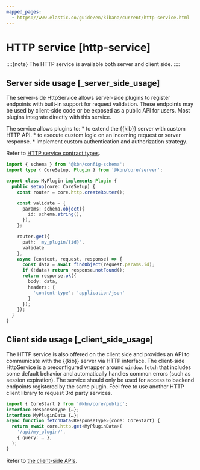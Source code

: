 ```yaml
---
mapped_pages:
  - https://www.elastic.co/guide/en/kibana/current/http-service.html
---
```


# HTTP service [http-service]

::::{note}
The HTTP service is available both server and client side.
::::


## Server side usage [_server_side_usage]

The server-side HttpService allows server-side plugins to register endpoints with built-in support for request validation. These endpoints may be used by client-side code or be exposed as a public API for users. Most plugins integrate directly with this service.

The service allows plugins to: * to extend the {{kib}} server with custom HTTP API. * to execute custom logic on an incoming request or server response. * implement custom authentication and authorization strategy.

Refer to [HTTP service contract types](https://github.com/elastic/kibana//blob/8.9/src/core/packages/http/server/src/http_contract.ts).

```typescript
import { schema } from '@kbn/config-schema';
import type { CoreSetup, Plugin } from '@kbn/core/server';

export class MyPlugin implements Plugin {
  public setup(core: CoreSetup) {
    const router = core.http.createRouter();

    const validate = {
      params: schema.object({
        id: schema.string(),
      }),
    };

    router.get({
      path: 'my_plugin/{id}',
      validate
    },
    async (context, request, response) => {
      const data = await findObject(request.params.id);
      if (!data) return response.notFound();
      return response.ok({
        body: data,
        headers: {
          'content-type': 'application/json'
        }
      });
    });
  }
}
```


## Client side usage [_client_side_usage]

The HTTP service is also offered on the client side and provides an API to communicate with the {{kib}} server via HTTP interface. The client-side HttpService is a preconfigured wrapper around `window.fetch` that includes some default behavior and automatically handles common errors (such as session expiration). The service should only be used for access to backend endpoints registered by the same plugin. Feel free to use another HTTP client library to request 3rd party services.

```typescript
import { CoreStart } from '@kbn/core/public';
interface ResponseType {…};
interface MyPluginData {…};
async function fetchData<ResponseType>(core: CoreStart) {
  return await core.http.get<MyPluginData>(
    '/api/my_plugin/',
    { query: … },
  );
}
```

Refer to [the client-side APIs](https://github.com/elastic/kibana//blob/8.9/src/core/packages/http/browser/src/types.ts).


